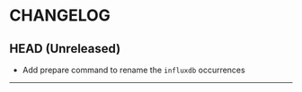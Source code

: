 CHANGELOG
=========

## HEAD (Unreleased)
* Add prepare command to rename the `influxdb` occurrences

---

